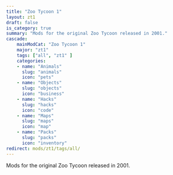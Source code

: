 ```yaml
---
title: "Zoo Tycoon 1"
layout: zt1
draft: false
is_category: true
summary: "Mods for the original Zoo Tycoon released in 2001."
cascade:
    mainModCat: "Zoo Tycoon 1"
    major: "zt1"
    tags: ["all", "zt1" ]
    categories:
    - name: "Animals"
      slug: "animals"
      icon: "pets"
    - name: "Objects"
      slug: "objects"
      icon: "business"
    - name: "Hacks"
      slug: "hacks"
      icon: "code"
    - name: "Maps"
      slug: "maps"
      icon: "map"
    - name: "Packs"
      slug: "packs"
      icon: "inventory"
redirect: mods/zt1/tags/all/
---
```


Mods for the original Zoo Tycoon released in 2001.